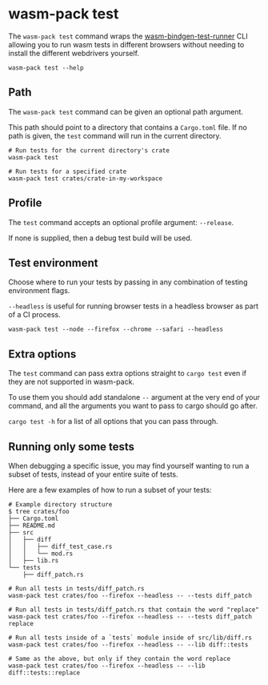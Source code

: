 # wasm-pack test

The `wasm-pack test` command wraps the [wasm-bindgen-test-runner](https://rustwasm.github.io/wasm-bindgen/wasm-bindgen-test/index.html)
CLI allowing you to run wasm tests in different browsers without needing to install the different
webdrivers yourself.

```
wasm-pack test --help
```

## Path

The `wasm-pack test` command can be given an optional path argument.

This path should point to a directory that contains a `Cargo.toml` file. If no
path is given, the `test` command will run in the current directory.

```
# Run tests for the current directory's crate
wasm-pack test

# Run tests for a specified crate
wasm-pack test crates/crate-in-my-workspace
```

## Profile

The `test` command accepts an optional profile argument: `--release`.

If none is supplied, then a debug test build will be used.

## Test environment

Choose where to run your tests by passing in any combination of testing environment flags.

`--headless` is useful for running browser tests in a headless browser as part of a CI process.

```
wasm-pack test --node --firefox --chrome --safari --headless
```

## Extra options

The `test` command can pass extra options straight to `cargo test` even if they are not
supported in wasm-pack.

To use them you should add standalone `--` argument at the very
end of your command, and all the arguments you want to pass to cargo should go after.

`cargo test -h` for a list of all options that you can pass through.

## Running only some tests

When debugging a specific issue, you may find yourself wanting to run a subset of tests, instead of your entire suite of tests.

Here are a few examples of how to run a subset of your tests:

```
# Example directory structure
$ tree crates/foo
├── Cargo.toml
├── README.md
├── src
│   ├── diff
│   │   ├── diff_test_case.rs
│   │   └── mod.rs
│   ├── lib.rs
└── tests
    ├── diff_patch.rs
```

```
# Run all tests in tests/diff_patch.rs
wasm-pack test crates/foo --firefox --headless -- --tests diff_patch

# Run all tests in tests/diff_patch.rs that contain the word "replace"
wasm-pack test crates/foo --firefox --headless -- --tests diff_patch replace

# Run all tests inside of a `tests` module inside of src/lib/diff.rs
wasm-pack test crates/foo --firefox --headless -- --lib diff::tests

# Same as the above, but only if they contain the word replace
wasm-pack test crates/foo --firefox --headless -- --lib diff::tests::replace
```
